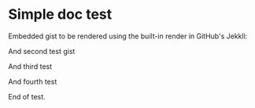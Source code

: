 # Simple doc test

Embedded gist to be rendered using the built-in render in GitHub's Jekkll:
<script src="https://gist.github.com/martinRobinson/187e521c297efded0918cb0d79868fed.js"></script>
And second test gist
<script src="https://gist.github.com/martinRobinson/05c20bcc72c8175173a8742053ca967f.js"></script>
And third test
<script src="https://gist.github.com/martinRobinson/97e9b4359952b854c91fc60ed7929a6d.js"></script>
And fourth test
<script src="https://gist.github.com/martinRobinson/3d5aa1bd25107a0863353412377bb916.js"></script>
End of test.
